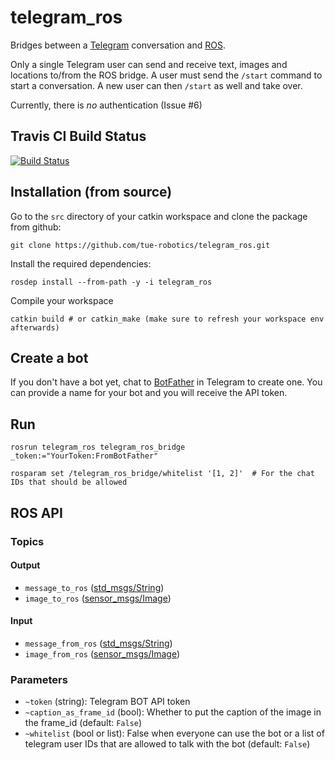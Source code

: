 # telegram_ros

Bridges between a [Telegram](https://telegram.org/) conversation and [ROS](http://ros.org).

Only a single Telegram user can send and receive text, images and locations to/from the ROS bridge.
A user must send the `/start` command to start a conversation. A new user can then `/start` as well and take over. 

Currently, there is *no* authentication (Issue #6)

## Travis CI Build Status

[![Build Status](https://travis-ci.org/tue-robotics/telegram_ros.svg)](https://travis-ci.org/tue-robotics/telegram_ros)

## Installation (from source)

Go to the `src` directory of your catkin workspace and clone the package from github:

    git clone https://github.com/tue-robotics/telegram_ros.git
    
Install the required dependencies:

    rosdep install --from-path -y -i telegram_ros
    
Compile your workspace

    catkin build # or catkin_make (make sure to refresh your workspace env afterwards)

## Create a bot

If you don't have a bot yet, chat to [BotFather](https://core.telegram.org/bots#6-botfather) in Telegram to create one. You can provide a name for your bot and you will receive the API token. 

## Run

    rosrun telegram_ros telegram_ros_bridge _token:="YourToken:FromBotFather"
    
    rosparam set /telegram_ros_bridge/whitelist '[1, 2]'  # For the chat IDs that should be allowed

## ROS API

### Topics

#### Output

- `message_to_ros` ([std_msgs/String](http://docs.ros.org/api/std_msgs/html/msg/String.html))
- `image_to_ros` ([sensor_msgs/Image](http://docs.ros.org/api/sensor_msgs/html/msg/Image.html))

#### Input

- `message_from_ros` ([std_msgs/String](http://docs.ros.org/api/std_msgs/html/msg/String.html))
- `image_from_ros` ([sensor_msgs/Image](http://docs.ros.org/api/sensor_msgs/html/msg/Image.html))

### Parameters

- `~token` (string): Telegram BOT API token
- `~caption_as_frame_id` (bool): Whether to put the caption of the image in the frame_id (default: `False`)
- `~whitelist` (bool or list): False when everyone can use the bot or 
    a list of telegram user IDs that are allowed to talk with the bot (default: `False`)
